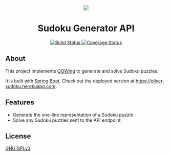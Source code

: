 <div align="center">
    <img src="https://uploads.guim.co.uk/2020/04/09/SU-4779_P_E.jpg">
    <h1>Sudoku Generator API</h1>
    <a href='https://travis-ci.com/github/ptpham4/sudoku-api'>
        <img src='https://travis-ci.com/ptpham4/sudoku-api.svg?branch=main' alt='Build Status' />
    </a>
    <a href='https://coveralls.io/github/ptpham4/sudoku-api'>
        <img src='https://coveralls.io/repos/github/ptpham4/sudoku-api/badge.svg' alt='Coverage Status' />
    </a>
</div>

## About
This project implements [QQWing](https://github.com/stephenostermiller/qqwing) to generate and solve Sudoku puzzles.

It is built with [Spring Boot](https://spring.io/projects/spring-boot). Check out the deployed version at https://oliver-sudoku.herokuapp.com.  

## Features
- Generate the one-line representation of a Sudoku puzzle
- Solve any Sudoku puzzles sent to the API endpoint

## License
[GNU GPLv3](https://choosealicense.com/licenses/gpl-3.0/)